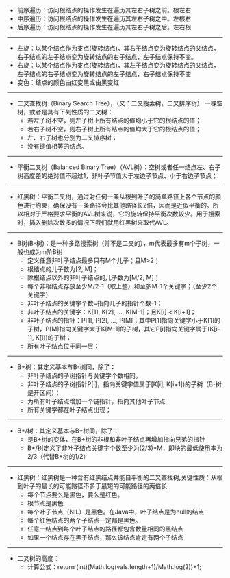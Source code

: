 + 前序遍历：访问根结点的操作发生在遍历其左右子树之前。根左右
+ 中序遍历：访问根结点的操作发生在遍历其左右子树之中。左根右
+ 后序遍历：访问根结点的操作发生在遍历其左右子树之后。左右根
------------------------------------------------------
+ 左旋：以某个结点作为支点(旋转结点)，其右子结点变为旋转结点的父结点，右子结点的左子结点变为旋转结点的右子结点，左子结点保持不变。
+ 右旋：以某个结点作为支点(旋转结点)，其左子结点变为旋转结点的父结点，左子结点的右子结点变为旋转结点的左子结点，右子结点保持不变
+ 变色：结点的颜色由红变黑或由黑变红
-----------------------------------------
+ 二叉查找树（Binary Search Tree），（又：二叉搜索树，二叉排序树） 一棵空树，或者是具有下列性质的二叉树：
  + 若左子树不空，则左子树上所有结点的值均小于它的根结点的值；
  + 若右子树不空，则右子树上所有结点的值均大于它的根结点的值；
  + 左、右子树也分别为二叉排序树；
  + 没有键值相等的结点。
----------------------------------------------
+ 平衡二叉树（Balanced Binary Tree）（AVL树）：空树或者任一结点左、右子树高度差的绝对值不超过1，非叶子节值大于左边子节点、小于右边子节点；
----------------------------------------------------------------------
+ 红黑树：平衡二叉树，通过对任何一条从根到叶子的简单路径上各个节点的颜色进行约束，确保没有一条路径会比其他路径长2倍，因而是近似平衡的。所以相对于严格要求平衡的AVL树来说，它的旋转保持平衡次数较少。用于搜索时，插入删除次数多的情况下我们就用红黑树来取代AVL。

--------------------------
+ B树(B-树)：是一种多路搜索树（并不是二叉的），m代表最多有m个子树，一般也成为m阶B树
  + 定义任意非叶子结点最多只有M个儿子；且M>2；
  + 根结点的儿子数为[2, M]；
  + 除根结点以外的非叶子结点的儿子数为[M/2, M]；
  + 每个非根结点存放至少M/2-1（取上整）和至多M-1个关键字；（至少2个关键字）
  + 非叶子结点的关键字个数=指向儿子的指针个数-1；
  + 非叶子结点的关键字：K[1], K[2], …, K[M-1]；且K[i] < K[i+1]；
  + 非叶子结点的指针：P[1], P[2], …, P[M]；其中P[1]指向关键字小于K[1]的子树，P[M]指向关键字大于K[M-1]的子树，其它P[i]指向关键字属于(K[i-1], K[i])的子树；
  + 所有叶子结点位于同一层；
---------------------------------------
+ B+树：其定义基本与B-树同，除了：
  + 非叶子结点的子树指针与关键字个数相同。
  + 非叶子结点的子树指针P[i]，指向关键字值属于[K[i], K[i+1])的子树（B-树是开区间）；
  + 为所有叶子结点增加一个链指针，指向其他叶子节点
  + 所有关键字都在叶子结点出现；
------------------------
+ B*/树：其定义基本与B+树同，除了：
  + 是B+树的变体，在B+树的非根和非叶子结点再增加指向兄弟的指针
  + B*/树定义了非叶子结点关键字个数至少为(2/3)*M，即块的最低使用率为2/3（代替B+树的1/2）
 --------------------------------
+ 红黑树：红黑树是一种含有红黑结点并能自平衡的二叉查找树,关键性质：从根到叶子的最长的可能路径不多于最短的可能路径的两倍长
  + 每个节点要么是黑色，要么是红色。
  + 根节点是黑色
  + 每个叶子节点（NIL）是黑色。在Java中，叶子结点是为null的结点
  + 每个红色结点的两个子结点一定都是黑色。
  + 任意一结点到每个叶子结点的路径都包含数量相同的黑结点
  + 如果一个结点存在黑子结点，那么该结点肯定有两个子结点
-------------------------------------------
+ 二叉树的高度：
  + 计算公式：return (int)(Math.log(vals.length+1)/Math.log(2))+1;
